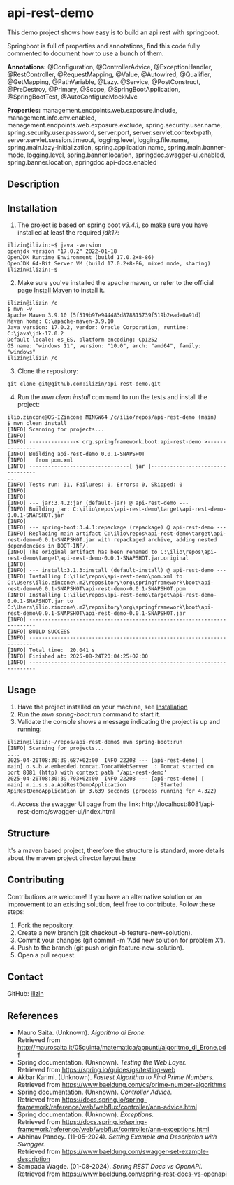 # api-rest-demo

This demo project shows how easy is to build an api rest with springboot.

Springboot is full of properties and annotations, find this code fully commented to document how to use a bunch of them.

**Annotations:** @Configuration, @ControllerAdvice, @ExceptionHandler, @RestController, @RequestMapping, @Value, @Autowired, @Qualifier, 
@GetMapping, @PathVariable, @Lazy. @Service, @PostConstruct, @PreDestroy, @Primary, @Scope, @SpringBootApplication, 
@SpringBootTest, @AutoConfigureMockMvc

**Properties:** management.endpoints.web.exposure.include, management.info.env.enabled, management.endpoints.web.exposure.exclude, 
spring.security.user.name, spring.security.user.password, server.port, server.servlet.context-path, server.servlet.session.timeout,
logging.level, logging.file.name, spring.main.lazy-initialization, spring.application.name, spring.main.banner-mode, logging.level, 
spring.banner.location, springdoc.swagger-ui.enabled, spring.banner.location, springdoc.api-docs.enabled

## Description

## Installation

1. The project is based on spring boot <i>v3.4.1</i>, so make sure you have installed at least the required *jdk17*:
```
ilizin@ilizin:~$ java -version
openjdk version "17.0.2" 2022-01-18
OpenJDK Runtime Environment (build 17.0.2+8-86)
OpenJDK 64-Bit Server VM (build 17.0.2+8-86, mixed mode, sharing)
ilizin@ilizin:~$ 
```

2. Make sure you've installed the apache maven, or refer to the official page [Install Maven](https://maven.apache.org/install.html)
to install it.
```
ilizin@ilizin /c
$ mvn -v
Apache Maven 3.9.10 (5f519b97e944483d878815739f519b2eade0a91d)
Maven home: C:\apache-maven-3.9.10
Java version: 17.0.2, vendor: Oracle Corporation, runtime: C:\java\jdk-17.0.2
Default locale: es_ES, platform encoding: Cp1252
OS name: "windows 11", version: "10.0", arch: "amd64", family: "windows"
ilizin@ilizin /c
```

3. Clone the repository:
```
git clone git@github.com:ilizin/api-rest-demo.git
```

4. Run the <i>mvn clean install</i> command to run the tests and install the project:
```
ilio.zincone@OS-IZincone MINGW64 /c/ilio/repos/api-rest-demo (main)
$ mvn clean install
[INFO] Scanning for projects...
[INFO]
[INFO] ---------------< org.springframework.boot:api-rest-demo >---------------
[INFO] Building api-rest-demo 0.0.1-SNAPSHOT
[INFO]   from pom.xml
[INFO] --------------------------------[ jar ]---------------------------------
...
[INFO] Tests run: 31, Failures: 0, Errors: 0, Skipped: 0
[INFO]
[INFO]
[INFO] --- jar:3.4.2:jar (default-jar) @ api-rest-demo ---
[INFO] Building jar: C:\ilio\repos\api-rest-demo\target\api-rest-demo-0.0.1-SNAPSHOT.jar
[INFO]
[INFO] --- spring-boot:3.4.1:repackage (repackage) @ api-rest-demo ---
[INFO] Replacing main artifact C:\ilio\repos\api-rest-demo\target\api-rest-demo-0.0.1-SNAPSHOT.jar with repackaged archive, adding nested dependencies in BOOT-INF/.
[INFO] The original artifact has been renamed to C:\ilio\repos\api-rest-demo\target\api-rest-demo-0.0.1-SNAPSHOT.jar.original
[INFO]
[INFO] --- install:3.1.3:install (default-install) @ api-rest-demo ---
[INFO] Installing C:\ilio\repos\api-rest-demo\pom.xml to C:\Users\ilio.zincone\.m2\repository\org\springframework\boot\api-rest-demo\0.0.1-SNAPSHOT\api-rest-demo-0.0.1-SNAPSHOT.pom
[INFO] Installing C:\ilio\repos\api-rest-demo\target\api-rest-demo-0.0.1-SNAPSHOT.jar to C:\Users\ilio.zincone\.m2\repository\org\springframework\boot\api-rest-demo\0.0.1-SNAPSHOT\api-rest-demo-0.0.1-SNAPSHOT.jar
[INFO] ------------------------------------------------------------------------
[INFO] BUILD SUCCESS
[INFO] ------------------------------------------------------------------------
[INFO] Total time:  20.041 s
[INFO] Finished at: 2025-08-24T20:04:25+02:00
[INFO] ------------------------------------------------------------------------
```

## Usage

1. Have the project installed on your machine, see [Installation](#installation)
2. Run the <i>mvn spring-boot:run</i> command to start it.
3. Validate the console shows a message indicating the project is up and running:
```
ilizin@ilizin:~/repos/api-rest-demo$ mvn spring-boot:run
[INFO] Scanning for projects...
....
2025-04-20T08:30:39.687+02:00  INFO 22208 --- [api-rest-demo] [           main] o.s.b.w.embedded.tomcat.TomcatWebServer  : Tomcat started on port 8081 (http) with context path '/api-rest-demo'
2025-04-20T08:30:39.703+02:00  INFO 22208 --- [api-rest-demo] [           main] m.i.s.s.a.ApiRestDemoApplication         : Started ApiRestDemoApplication in 3.639 seconds (process running for 4.322)
```
4. Access the swagger UI page from the link: http://localhost:8081/api-rest-demo/swagger-ui/index.html

## Structure

It's a maven based project, therefore the structure is standard, more details about the maven project director layout  [here](https://maven.apache.org/guides/introduction/introduction-to-the-standard-directory-layout.html)

## Contributing

Contributions are welcome! If you have an alternative solution or an improvement to an existing solution, feel free to contribute. Follow these steps:

1. Fork the repository.
2. Create a new branch (git checkout -b feature-new-solution).
3. Commit your changes (git commit -m 'Add new solution for problem X').
4. Push to the branch (git push origin feature-new-solution).
5. Open a pull request.

## Contact

GitHub: [ilizin](https://github.com/ilizin)

## References

* Mauro Saita. (Unknown). *Algoritmo di Erone.* <br/>
  Retrieved from http://maurosaita.it/05quinta/matematica/appunti/algoritmo_di_Erone.pdf
* Spring documentation. (Unknown). *Testing the Web Layer.* <br/>
  Retrieved from https://spring.io/guides/gs/testing-web
* Akbar Karimi. (Unknown). *Fastest Algorithm to Find Prime Numbers.* <br/>
  Retrieved from https://www.baeldung.com/cs/prime-number-algorithms
* Spring documentation. (Unknown). *Controller Advice.* <br/>
  Retrieved from https://docs.spring.io/spring-framework/reference/web/webflux/controller/ann-advice.html
* Spring documentation. (Unknown). *Exceptions.* <br/>
  Retrieved from https://docs.spring.io/spring-framework/reference/web/webflux/controller/ann-exceptions.html
* Abhinav Pandey. (11-05-2024). *Setting Example and Description with Swagger.* <br/>
  Retrieved from https://www.baeldung.com/swagger-set-example-description
* Sampada Wagde. (01-08-2024). *Spring REST Docs vs OpenAPI.* <br/>
  Retrieved from https://www.baeldung.com/spring-rest-docs-vs-openapi
  